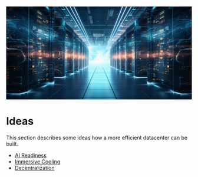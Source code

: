 ![](img/requirements.png)

# Ideas

This section describes some ideas how a more efficient datacenter can be built.

- [AI Readiness](ai_impact.md) 
- [Immersive Cooling](immersive_cooling.md)
- [Decentralization](decentralization.md)